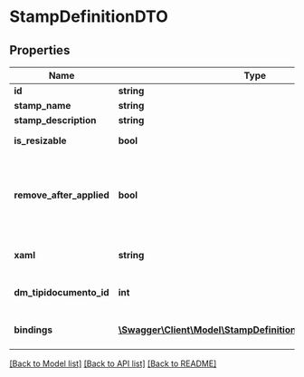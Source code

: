 # StampDefinitionDTO

## Properties
Name | Type | Description | Notes
------------ | ------------- | ------------- | -------------
**id** | **string** | Identifier | [optional] 
**stamp_name** | **string** | Name | [optional] 
**stamp_description** | **string** | Description | [optional] 
**is_resizable** | **bool** | Is Resizable. | [optional] 
**remove_after_applied** | **bool** | Indicates if the stamp definition must be removed after applied | [optional] 
**xaml** | **string** | Xaml string for the stamp. | [optional] 
**dm_tipidocumento_id** | **int** | Document type of stamp. | [optional] 
**bindings** | [**\Swagger\Client\Model\StampDefinitionBindingElementDTO[]**](StampDefinitionBindingElementDTO.md) | List of binding for the stamp. | [optional] 

[[Back to Model list]](../README.md#documentation-for-models) [[Back to API list]](../README.md#documentation-for-api-endpoints) [[Back to README]](../README.md)


